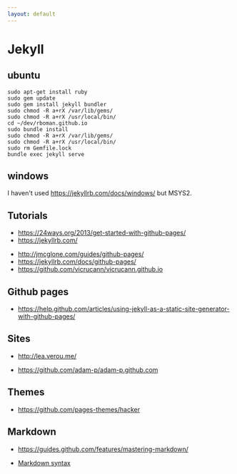 ```yaml
---
layout: default
---
```


# Jekyll

## ubuntu

```
sudo apt-get install ruby
sudo gem update
sudo gem install jekyll bundler 
sudo chmod -R a+rX /var/lib/gems/
sudo chmod -R a+rX /usr/local/bin/
cd ~/dev/rboman.github.io
sudo bundle install 
sudo chmod -R a+rX /var/lib/gems/
sudo chmod -R a+rX /usr/local/bin/
sudo rm Gemfile.lock
bundle exec jekyll serve
```

## windows
I haven't used <https://jekyllrb.com/docs/windows/> but MSYS2.


## Tutorials
- <https://24ways.org/2013/get-started-with-github-pages/>
- <https://jekyllrb.com/>
* <http://jmcglone.com/guides/github-pages/>
* <https://jekyllrb.com/docs/github-pages/>
* <https://github.com/vicrucann/vicrucann.github.io>

## Github pages

* <https://help.github.com/articles/using-jekyll-as-a-static-site-generator-with-github-pages/>

## Sites
- <http://lea.verou.me/>
* <https://github.com/adam-p/adam-p.github.com>

## Themes
* <https://github.com/pages-themes/hacker>

## Markdown
- <https://guides.github.com/features/mastering-markdown/>
* [Markdown syntax](http://packetlife.net/media/library/16/Markdown.pdf)
